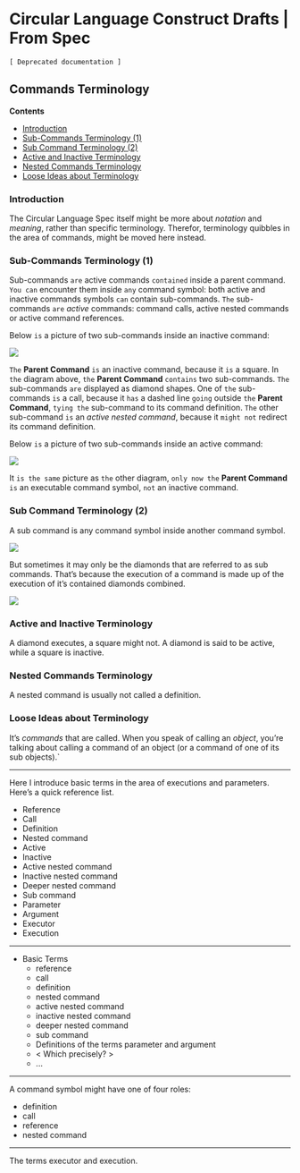 Circular Language Construct Drafts | From Spec
==============================================

`[ Deprecated documentation ]`

Commands Terminology
--------------------

__Contents__

- [Introduction](#introduction)
- [Sub-Commands Terminology (1)](#sub-commands-terminology-1)
- [Sub Command Terminology (2)](#sub-command-terminology-2)
- [Active and Inactive Terminology](#active-and-inactive-terminology)
- [Nested Commands Terminology](#nested-commands-terminology)
- [Loose Ideas about Terminology](#loose-ideas-about-terminology)

### Introduction

The Circular Language Spec itself might be more about *notation* and *meaning*, rather than specific terminology. Therefor, terminology quibbles in the area of commands, might be moved here instead.

### Sub-Commands Terminology (1)

Sub-commands `are` active commands `contained` inside a parent command. `You can` encounter them inside `any` command symbol: both active and inactive commands symbols `can` contain sub-commands. `The` sub-commands `are` *active* commands: command calls, active nested commands or active command references.

Below `is` a picture of two sub-commands inside an inactive command:

![](images/1.%20Commands%20Main%20Concepts.048.png)

`The` __Parent Command__ `is` an inactive command, because it `is` a square. In `the` diagram above, `the` __Parent Command__ `contains` two sub-commands. `The` sub-commands `are` displayed as diamond shapes. One of `the` sub-commands `is` a call, because it `has` a dashed line `going` outside `the` __Parent Command__, `tying the` sub-command to its command definition. `The` other sub-command `is` an *active nested command*, because it `might not` redirect its command definition.

Below `is` a picture of two sub-commands inside an active command:

![](images/1.%20Commands%20Main%20Concepts.049.png)

It `is the same` picture as `the` other diagram, `only now the` __Parent Command__ `is` an executable command symbol, `not` an inactive command.

### Sub Command Terminology (2)

A sub command is any command symbol inside another command symbol.

![](images/7.%20Commands%20Ideas.035.png)

But sometimes it may only be the diamonds that are referred to as sub commands. That’s because the execution of a command is made up of the execution of it’s contained diamonds combined.

![](images/7.%20Commands%20Ideas.036.png)

### Active and Inactive Terminology

A diamond executes, a square might not. A diamond is said to be active, while a square is inactive.

### Nested Commands Terminology

A nested command is usually not called a definition.

### Loose Ideas about Terminology

It’s *commands* that are called. When you speak of calling an *object*, you’re talking about calling a command of an object (or a command of one of its sub objects).`

-----

Here I introduce basic terms in the area of executions and parameters. Here’s a quick reference list.

- Reference
- Call
- Definition
- Nested command
- Active
- Inactive
- Active nested command
- Inactive nested command
- Deeper nested command
- Sub command 
- Parameter
- Argument
- Executor
- Execution

-----

- Basic Terms
    - reference
    - call
    - definition
    - nested command
    - active nested command
    - inactive nested command
    - deeper nested command
    - sub command 
    - Definitions of the terms parameter and argument
    - < Which precisely? >
    - ...

-----

A command symbol might have one of four roles:

- definition
- call
- reference
- nested command

-----

The terms executor and execution.